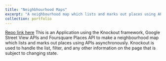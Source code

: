 ```yaml
---
title: "Neighbhourhood Maps"
excerpt: "A neighbourhood map which lists and marks out places using APIs asynchronously"
collection: portfolio
---
```


[Repo link here](https://github.com/kiranvm/NeibhourhoodMaps) 
This is an Application using the Knockout framework, Google Street View APIs and Foursquare Places API to make a neighbourhood map which lists and marks out places using APIs asynchronously. Knockout is used to handle the list, filter, and any other information on the page that is subject to changing state.
